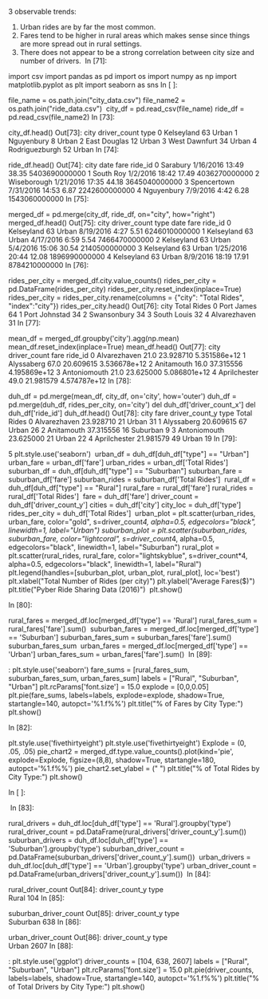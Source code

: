 3 observable trends:
1. Urban rides are by far the most common.
2. Fares tend to be higher in rural areas which makes sense since things are more spread out in rural settings. 
3. There does not appear to be a strong correlation between city size and number of drivers.
​
In [71]:

import csv
import pandas as pd
import os
import numpy as np
import matplotlib.pyplot as plt
import seaborn as sns
In [ ]:

file_name = os.path.join("city_data.csv")
file_name2 = os.path.join("ride_data.csv")
​
city_df = pd.read_csv(file_name)
ride_df = pd.read_csv(file_name2)
In [73]:

city_df.head()
Out[73]:
city	driver_count	type
0	Kelseyland	63	Urban
1	Nguyenbury	8	Urban
2	East Douglas	12	Urban
3	West Dawnfurt	34	Urban
4	Rodriguezburgh	52	Urban
In [74]:

ride_df.head()
Out[74]:
city	date	fare	ride_id
0	Sarabury	1/16/2016 13:49	38.35	5403690000000
1	South Roy	1/2/2016 18:42	17.49	4036270000000
2	Wiseborough	1/21/2016 17:35	44.18	3645040000000
3	Spencertown	7/31/2016 14:53	6.87	2242600000000
4	Nguyenbury	7/9/2016 4:42	6.28	1543060000000
In [75]:

merged_df = pd.merge(city_df, ride_df, on="city", how="right")
merged_df.head()
Out[75]:
city	driver_count	type	date	fare	ride_id
0	Kelseyland	63	Urban	8/19/2016 4:27	5.51	6246010000000
1	Kelseyland	63	Urban	4/17/2016 6:59	5.54	7466470000000
2	Kelseyland	63	Urban	5/4/2016 15:06	30.54	2140500000000
3	Kelseyland	63	Urban	1/25/2016 20:44	12.08	1896990000000
4	Kelseyland	63	Urban	8/9/2016 18:19	17.91	8784210000000
In [76]:

rides_per_city = merged_df.city.value_counts()
rides_per_city = pd.DataFrame(rides_per_city)
rides_per_city.reset_index(inplace=True)
rides_per_city = rides_per_city.rename(columns = {"city": "Total Rides", "index":"city"})
rides_per_city.head()
Out[76]:
city	Total Rides
0	Port James	64
1	Port Johnstad	34
2	Swansonbury	34
3	South Louis	32
4	Alvarezhaven	31
In [77]:

mean_df = merged_df.groupby('city').agg(np.mean)
mean_df.reset_index(inplace=True)
mean_df.head()
Out[77]:
city	driver_count	fare	ride_id
0	Alvarezhaven	21.0	23.928710	5.351586e+12
1	Alyssaberg	67.0	20.609615	3.536678e+12
2	Anitamouth	16.0	37.315556	4.195869e+12
3	Antoniomouth	21.0	23.625000	5.086801e+12
4	Aprilchester	49.0	21.981579	4.574787e+12
In [78]:

duh_df = pd.merge(mean_df, city_df, on='city', how='outer')
duh_df = pd.merge(duh_df, rides_per_city, on='city')
del duh_df['driver_count_x']
del duh_df['ride_id']
duh_df.head()
Out[78]:
city	fare	driver_count_y	type	Total Rides
0	Alvarezhaven	23.928710	21	Urban	31
1	Alyssaberg	20.609615	67	Urban	26
2	Anitamouth	37.315556	16	Suburban	9
3	Antoniomouth	23.625000	21	Urban	22
4	Aprilchester	21.981579	49	Urban	19
In [79]:

5
plt.style.use('seaborn')
​
urban_df = duh_df[duh_df["type"] == "Urban"]
urban_fare = urban_df['fare']
urban_rides = urban_df['Total Rides']
​
suburban_df = duh_df[duh_df["type"] == "Suburban"]
suburban_fare = suburban_df['fare']
suburban_rides = suburban_df['Total Rides']
​
rural_df = duh_df[duh_df["type"] == "Rural"]
rural_fare = rural_df['fare']
rural_rides = rural_df['Total Rides']
​
fare = duh_df['fare']
driver_count = duh_df['driver_count_y']
cities = duh_df['city']
city_loc = duh_df['type']
rides_per_city = duh_df['Total Rides']
​
urban_plot = plt.scatter(urban_rides, urban_fare, color="gold", s=driver_count*4, alpha=0.5, edgecolors="black", linewidth=1, label="Urban")
suburban_plot = plt.scatter(suburban_rides, suburban_fare, color="lightcoral", s=driver_count*4, alpha=0.5, edgecolors="black", linewidth=1, label="Suburban")
rural_plot = plt.scatter(rural_rides, rural_fare, color="lightskyblue", s=driver_count*4, alpha=0.5, edgecolors="black", linewidth=1, label="Rural")
​
​
plt.legend(handles=[suburban_plot, urban_plot, rural_plot], loc='best')
​
plt.xlabel("Total Number of Rides (per city)")
plt.ylabel("Average Fares($)")
plt.title("Pyber Ride Sharing Data (2016)")
​
plt.show()

In [80]:

rural_fares = merged_df.loc[merged_df['type'] == 'Rural']
rural_fares_sum = rural_fares['fare'].sum()
​
suburban_fares = merged_df.loc[merged_df['type'] == 'Suburban']
suburban_fares_sum = suburban_fares['fare'].sum()
suburban_fares_sum
​
urban_fares = merged_df.loc[merged_df['type'] == 'Urban']
urban_fares_sum = urban_fares['fare'].sum()
​
In [89]:

:
plt.style.use('seaborn')
fare_sums = [rural_fares_sum, suburban_fares_sum, urban_fares_sum]
labels = ["Rural", "Suburban", "Urban"]
plt.rcParams['font.size'] = 15.0
explode = [0,0,0.05]
plt.pie(fare_sums, labels=labels, explode=explode, shadow=True, startangle=140,  autopct='%1.f%%')
plt.title("% of Fares by City Type:")
plt.show()

In [82]:

plt.style.use('fivethirtyeight')
plt.style.use('fivethirtyeight')
Explode = (0, .05, .05)
pie_chart2 = merged_df.type.value_counts().plot(kind='pie', explode=Explode, figsize=(8,8), shadow=True, startangle=180, autopct='%1.f%%')
pie_chart2.set_ylabel = (" ")
plt.title("% of Total Rides by City Type:")
plt.show()

In [ ]:

​
In [83]:

rural_drivers = duh_df.loc[duh_df['type'] == 'Rural'].groupby('type')
rural_driver_count = pd.DataFrame(rural_drivers['driver_count_y'].sum())
​
suburban_drivers = duh_df.loc[duh_df['type'] == 'Suburban'].groupby('type')
suburban_driver_count = pd.DataFrame(suburban_drivers['driver_count_y'].sum())
​
urban_drivers = duh_df.loc[duh_df['type'] == 'Urban'].groupby('type')
urban_driver_count = pd.DataFrame(urban_drivers['driver_count_y'].sum())
​
In [84]:

rural_driver_count
Out[84]:
driver_count_y
type	
Rural	104
In [85]:

suburban_driver_count
Out[85]:
driver_count_y
type	
Suburban	638
In [86]:

urban_driver_count
Out[86]:
driver_count_y
type	
Urban	2607
In [88]:

:
plt.style.use('ggplot')
driver_counts = [104, 638, 2607]
labels = ["Rural", "Suburban", "Urban"]
plt.rcParams['font.size'] = 15.0
plt.pie(driver_counts, labels=labels, shadow=True, startangle=140,  autopct='%1.f%%')
plt.title("% of Total Drivers by City Type:")
plt.show()
